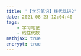 ```yaml
---
title: '【学习笔记】线代乱讲2'
date: 2021-08-23 12:04:40
tags:
    - 学习笔记
    - 线性代数
mathjax: true
encrypt: true
---
```


